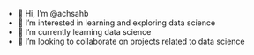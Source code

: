 - 👋 Hi, I’m @achsahb
- 👀 I’m interested in learning and exploring data science
- 🌱 I’m currently learning data science
- 💞️ I’m looking to collaborate on projects related to data science


<!---
achsahb/achsahb is a ✨ special ✨ repository because its `README.md` (this file) appears on your GitHub profile.
You can click the Preview link to take a look at your changes.
--->
